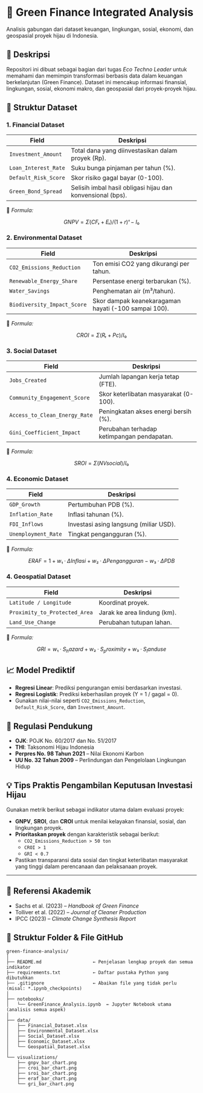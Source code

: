 # 🌱 Green Finance Integrated Analysis
Analisis gabungan dari dataset keuangan, lingkungan, sosial, ekonomi, dan geospasial proyek hijau di Indonesia.

## 📘 Deskripsi
Repositori ini dibuat sebagai bagian dari tugas *Eco Techno Leader* untuk memahami dan memimpin transformasi berbasis data dalam keuangan berkelanjutan (Green Finance). Dataset ini mencakup informasi finansial, lingkungan, sosial, ekonomi makro, dan geospasial dari proyek-proyek hijau.

## 📂 Struktur Dataset

### 1. Financial Dataset
| Field | Deskripsi |
|-------|-----------|
| `Investment_Amount` | Total dana yang diinvestasikan dalam proyek (Rp). |
| `Loan_Interest_Rate` | Suku bunga pinjaman per tahun (%). |
| `Default_Risk_Score` | Skor risiko gagal bayar (0-100). |
| `Green_Bond_Spread` | Selisih imbal hasil obligasi hijau dan konvensional (bps). |

📌 *Formula:*
```math
GNPV = Σ (CFₜ + Eₜ) / (1 + r)ᵗ - I₀
```

### 2. Environmental Dataset
| Field | Deskripsi |
|-------|-----------|
| `CO2_Emissions_Reduction` | Ton emisi CO2 yang dikurangi per tahun. |
| `Renewable_Energy_Share` | Persentase energi terbarukan (%). |
| `Water_Savings` | Penghematan air (m³/tahun). |
| `Biodiversity_Impact_Score` | Skor dampak keanekaragaman hayati (-100 sampai 100). |

📌 *Formula:*
```math
CROI = Σ (Rₜ + Pc) / I₀
```

### 3. Social Dataset
| Field | Deskripsi |
|-------|-----------|
| `Jobs_Created` | Jumlah lapangan kerja tetap (FTE). |
| `Community_Engagement_Score` | Skor keterlibatan masyarakat (0-100). |
| `Access_to_Clean_Energy_Rate` | Peningkatan akses energi bersih (%). |
| `Gini_Coefficient_Impact` | Perubahan terhadap ketimpangan pendapatan. |

📌 *Formula:*
```math
SROI = Σ (NVsocial) / I₀
```

### 4. Economic Dataset
| Field | Deskripsi |
|-------|-----------|
| `GDP_Growth` | Pertumbuhan PDB (%). |
| `Inflation_Rate` | Inflasi tahunan (%). |
| `FDI_Inflows` | Investasi asing langsung (miliar USD). |
| `Unemployment_Rate` | Tingkat pengangguran (%). |

📌 *Formula:*
```math
ERAF = 1 + w₁·ΔInflasi + w₂·ΔPengangguran − w₃·ΔPDB
```

### 4. Geospatial Dataset
| Field | Deskripsi |
|-------|-----------|
| `Latitude / Longitude` | Koordinat proyek. |
| `Proximity_to_Protected_Area` | Jarak ke area lindung (km). |
| `Land_Use_Change` | Perubahan tutupan lahan. |

📌 *Formula:*
```math
GRI = w₁·S_hazard + w₂·S_proximity + w₃·S_landuse
```

## 📈 Model Prediktif
- **Regresi Linear**: Prediksi pengurangan emisi berdasarkan investasi.
- **Regresi Logistik**: Prediksi keberhasilan proyek (Y = 1 / gagal = 0).
- Gunakan nilai-nilai seperti `CO2_Emissions_Reduction`, `Default_Risk_Score`, dan `Investment_Amount`.

## 📜 Regulasi Pendukung
- **OJK**: POJK No. 60/2017 dan No. 51/2017
- **THI**: Taksonomi Hijau Indonesia
- **Perpres No. 98 Tahun 2021** – Nilai Ekonomi Karbon
- **UU No. 32 Tahun 2009** – Perlindungan dan Pengelolaan Lingkungan Hidup

## 💡 Tips Praktis Pengambilan Keputusan Investasi Hijau

Gunakan metrik berikut sebagai indikator utama dalam evaluasi proyek:

- **GNPV**, **SROI**, dan **CROI** untuk menilai kelayakan finansial, sosial, dan lingkungan proyek.
- **Prioritaskan proyek** dengan karakteristik sebagai berikut:
  - `CO2_Emissions_Reduction > 50 ton`
  - `CROI > 1`
  - `GRI < 0.7`
- Pastikan transparansi data sosial dan tingkat keterlibatan masyarakat yang tinggi dalam perencanaan dan pelaksanaan proyek.

---

## 🧠 Referensi Akademik

- Sachs et al. (2023) – *Handbook of Green Finance*
- Tolliver et al. (2022) – *Journal of Cleaner Production*
- IPCC (2023) – *Climate Change Synthesis Report*

## 📁 Struktur Folder & File GitHub
```
green-finance-analysis/
│
├── README.md                   ← Penjelasan lengkap proyek dan semua indikator
├── requirements.txt            ← Daftar pustaka Python yang dibutuhkan
├── .gitignore                  ← Abaikan file yang tidak perlu (misal: *.ipynb_checkpoints)
│
├── notebooks/
│   └── GreenFinance_Analysis.ipynb  ← Jupyter Notebook utama (analisis semua aspek)
│
├── data/
│   ├── Financial_Dataset.xlsx
│   ├── Environmental_Dataset.xlsx
│   ├── Social_Dataset.xlsx
│   ├── Economic_Dataset.xlsx
│   └── Geospatial_Dataset.xlsx
│
└── visualizations/
    ├── gnpv_bar_chart.png
    ├── croi_bar_chart.png
    ├── sroi_bar_chart.png
    ├── eraf_bar_chart.png
    └── gri_bar_chart.png
```
